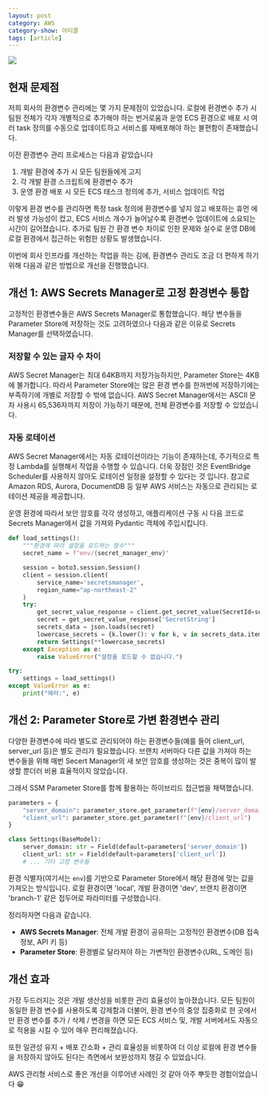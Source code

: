 ```yaml
---
layout: post
category: AWS
category-show: 아티클
tags: [article]
---
```


![](https://velog.velcdn.com/images/leehjhjhj/post/5d97a3ea-53f1-446d-92cb-904d126d7504/image.png)

## 현재 문제점

저희 회사의 환경변수 관리에는 몇 가지 문제점이 있었습니다. 로컬에 환경변수 추가 시 팀원 전체가 각자 개별적으로 추가해야 하는 번거로움과 운영 ECS 환경으로 배포 시 여러 task 정의를 수동으로 업데이트하고 서비스를 재배포해야 하는 불편함이 존재했습니다.

이전 환경변수 관리 프로세스는 다음과 같았습니다

1. 개발 환경에 추가 시 모든 팀원들에게 고지
2. 각 개발 환경 스크립트에 환경변수 추가
3. 운영 환경 배포 시 모든 ECS 태스크 정의에 추가, 서비스 업데이트 작업

이렇게 환경 변수를 관리하면 특정 task 정의에 환경변수를 넣지 않고 배포하는 휴먼 에러 발생 가능성이 컸고, ECS 서비스 개수가 늘어날수록 환경변수 업데이트에 소요되는 시간이 길어졌습니다. 추가로 팀원 간 환경 변수 차이로 인한 문제와 실수로 운영 DB에 로컬 환경에서 접근하는 위험한 상황도 발생했습니다.

이번에 회사 인프라를 개선하는 작업을 하는 김에, 환경변수 관리도 조금 더 편하게 하기 위해 다음과 같은 방법으로 개선을 진행했습니다.

## 개선 1: AWS Secrets Manager로 고정 환경변수 통합

고정적인 환경변수들은 AWS Secrets Manager로 통합했습니다. 해당 변수들을 Parameter Store에 저장하는 것도 고려하였으나 다음과 같은 이유로 Secrets Manager를 선택하였습니다.

### 저장할 수 있는 글자 수 차이

AWS Secret Manager는 최대 64KB까지 저장가능하지만, Parameter Store는 4KB에 불가합니다. 따라서 Parameter Store에는 많은 환경 변수를 한꺼번에 저장하기에는 부족하기에 개별로 저장할 수 밖에 없습니다. AWS Secret Manager에서는 ASCII 문자 사용시 65,536자까지 저장이 가능하기 때문에, 전체 환경변수를 저장할 수 있었습니다.

### 자동 로테이션

AWS Secret Manager에서는 자동 로테이션이라는 기능이 존재하는데, 주기적으로 특정 Lambda를 실행해서 작업을 수행할 수 있습니다. 더욱 장점인 것은 EventBridge Scheduler를 사용하지 않아도 로테이션 일정을 설정할 수 있다는 것 입니다. 참고로 Amazon RDS, Aurora, DocumentDB 등 일부 AWS 서비스는 자동으로 관리되는 로테이션 제공을 제공합니다.

운영 환경에 따라서 보안 암호를 각각 생성하고, 애플리케이션 구동 시 다음 코드로 Secrets Manager에서 값을 가져와 Pydantic 객체에 주입시킵니다.

```python
def load_settings():
    """환경에 따라 설정을 로드하는 함수"""
    secret_name = f"env/{secret_manager_env}"

    session = boto3.session.Session()
    client = session.client(
        service_name='secretsmanager',
        region_name="ap-northeast-2"
    )
    try:
        get_secret_value_response = client.get_secret_value(SecretId=secret_name)
        secret = get_secret_value_response['SecretString']
        secrets_data = json.loads(secret)
        lowercase_secrets = {k.lower(): v for k, v in secrets_data.items()}
        return Settings(**lowercase_secrets)
    except Exception as e:
        raise ValueError("설정을 로드할 수 없습니다.")

try:
    settings = load_settings()
except ValueError as e:
    print("에러:", e)

```

## 개선 2: Parameter Store로 가변 환경변수 관리

다양한 환경변수에 따라 별도로 관리되어야 하는 환경변수들(예를 들어 client_url, server_url 등)은 별도 관리가 필요했습니다. 브랜치 서버마다 다른 값을 가져야 하는 변수들을 위해 매번 Secert Manager의 새 보안 암호를 생성하는 것은 중복이 많이 발생할 뿐더러 비용 효율적이지 않았습니다.

그래서 SSM Parameter Store를 함께 활용하는 하이브리드 접근법을 채택했습니다.

```python
parameters = {
    "server_domain": parameter_store.get_parameter(f"{env}/server_domain"),
    "client_url": parameter_store.get_parameter(f"{env}/client_url")
}

class Settings(BaseModel):
    server_domain: str = Field(default=parameters['server_domain'])
    client_url: str = Field(default=parameters['client_url'])
    # ... 기타 고정 변수들

```

환경 식별자(여기서는 `env`)를 기반으로 Parameter Store에서 해당 환경에 맞는 값을 가져오는 방식입니다. 로컬 환경이면 'local', 개발 환경이면 'dev', 브랜치 환경이면 'branch-1' 같은 접두어로 파라미터를 구성했습니다.

정리하자면 다음과 같습니다.

- **AWS Secrets Manager**: 전체 개발 환경이 공유하는 고정적인 환경변수(DB 접속 정보, API 키 등)
- **Parameter Store**: 환경별로 달라져야 하는 가변적인 환경변수(URL, 도메인 등)

## 개선 효과

가장 두드러지는 것은 개발 생산성을 비롯한 관리 효율성이 높아졌습니다. 모든 팀원이 동일한 환경 변수를 사용하도록 강제함과 더불어, 환경 변수의 중앙 집중화로 한 곳에서만 환경 변수를 추가 / 삭제 / 변경을 하면 모든 ECS 서비스 및, 개발 서버에서도 자동으로 적용을 시킬 수 있어 매우 편리해졌습니다.

또한 일관성 유지 + 배포 간소화 + 관리 효율성을 비롯하여 더 이상 로컬에 환경 변수들을 저장하지 않아도 된다는 측면에서 보완성까지 챙길 수 있었습니다.

AWS 관리형 서비스로 좋은 개선을 이루어낸 사례인 것 같아 아주 뿌듯한 경험이었습니다 😁